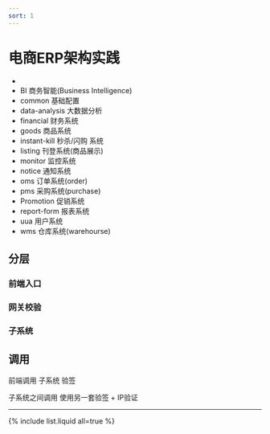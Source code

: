 ```yaml
---
sort: 1
---
```


# 电商ERP架构实践

*  
* BI 商务智能(Business Intelligence)
* common 基础配置
* data-analysis 大数据分析
* financial 财务系统 
* goods 商品系统
* instant-kill 秒杀/闪购 系统
* listing 刊登系统(商品展示)
* monitor 监控系统
* notice 通知系统
* oms 订单系统(order)
* pms 采购系统(purchase)
* Promotion 促销系统
* report-form 报表系统
* uua 用户系统
* wms 仓库系统(warehourse)

## 分层

### 前端入口

### 网关校验

### 子系统

## 调用
前端调用 子系统 验签

子系统之间调用 使用另一套验签 + IP验证

<hr />
{% include list.liquid all=true %}
